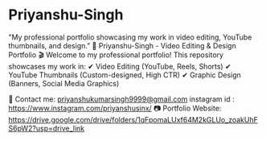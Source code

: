# Priyanshu-Singh
 "My professional portfolio showcasing my work in video editing, YouTube thumbnails, and design."
📌 Priyanshu-Singh - Video Editing & Design Portfolio
🎬 Welcome to my professional portfolio!
This repository showcases my work in:
✔ Video Editing (YouTube, Reels, Shorts)
✔ YouTube Thumbnails (Custom-designed, High CTR)
✔ Graphic Design (Banners, Social Media Graphics)

📩 Contact me: priyanshukumarsingh9999@gmail.com
instagram id : https://www.instagram.com/priyanshusinx/
📷 Portfolio Website: https://drive.google.com/drive/folders/1qFpomaLUxf64M2kGLUo_zoakUhFS6pW2?usp=drive_link

